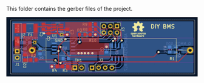 This folder contains the gerber files of the project.

![Image][logo]

[logo]: https://github.com/namanbsanghvi/Projects/blob/main/DIYBMS/DIY_BMS.png "DIY BMS"
